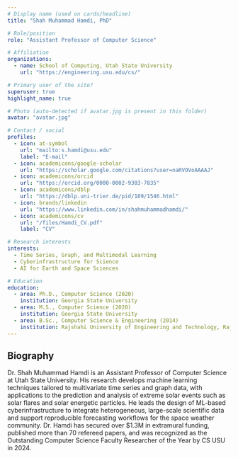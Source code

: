 ```yaml
---
# Display name (used on cards/headline)
title: "Shah Muhammad Hamdi, PhD"

# Role/position
role: "Assistant Professor of Computer Science"

# Affiliation
organizations:
  - name: School of Computing, Utah State University
    url: "https://engineering.usu.edu/cs/"

# Primary user of the site?
superuser: true
highlight_name: true

# Photo (auto-detected if avatar.jpg is present in this folder)
avatar: "avatar.jpg"

# Contact / social
profiles:
  - icon: at-symbol
    url: "mailto:s.hamdi@usu.edu"
    label: "E-mail"
  - icon: academicons/google-scholar
    url: "https://scholar.google.com/citations?user=naRVOVoAAAAJ"
  - icon: academicons/orcid
    url: "https://orcid.org/0000-0002-9303-7835"
  - icon: academicons/dblp
    url: "https://dblp.uni-trier.de/pid/189/1546.html"
  - icon: brands/linkedin
    url: "https://www.linkedin.com/in/shahmuhammadhamdi/"
  - icon: academicons/cv
    url: "/files/Hamdi_CV.pdf"
    label: "CV"

# Research interests
interests:
  - Time Series, Graph, and Multimodal Learning
  - Cyberinfrastructure for Science
  - AI for Earth and Space Sciences

# Education
education:
  - area: Ph.D., Computer Science (2020)
    institution: Georgia State University
  - area: M.S., Computer Science (2020)
    institution: Georgia State University
  - area: B.Sc., Computer Science & Engineering (2014)
    institution: Rajshahi University of Engineering and Technology, Rajshahi, Bangladesh
---
```

## Biography

Dr. Shah Muhammad Hamdi is an Assistant Professor of Computer Science at Utah State University. His research develops machine learning techniques tailored to multivariate time series and graph data, with applications to the prediction and analysis of extreme solar events such as solar flares and solar energetic particles. He leads the design of ML-based cyberinfrastructure to integrate heterogeneous, large-scale scientific data and support reproducible forecasting workflows for the space weather community. Dr. Hamdi has secured over $1.3M in extramural funding, published more than 70 refereed papers, and was recognized as the Outstanding Computer Science Faculty Researcher of the Year by CS USU in 2024.
